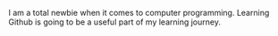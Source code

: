 I am a total newbie when it comes to computer programming. Learning Github is going to be a useful part of my learning journey.
